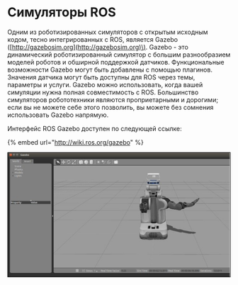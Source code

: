 # Симуляторы ROS

Одним из роботизированных симуляторов с открытым исходным кодом, тесно интегрированных с ROS, является Gazebo \([http://gazebosim.org](http://gazebosim.org)\). Gazebo - это динамический роботизированный симулятор с большим разнообразием моделей роботов и обширной поддержкой датчиков. Функциональные возможности Gazebo могут быть добавлены с помощью плагинов. Значения датчика могут быть доступны для ROS через темы, параметры и услуги. Gazebo можно использовать, когда вашей симуляции нужна полная совместимость с ROS. Большинство симуляторов робототехники являются проприетарными и дорогими; если вы не можете себе этого позволить, вы можете без сомнения использовать Gazebo напрямую.

Интерфейс ROS Gazebo доступен по следующей ссылке:

{% embed url="http://wiki.ros.org/gazebo" %}



![&#x420;&#x438;&#x441;&#x443;&#x43D;&#x43E;&#x43A; 13: &#x421;&#x438;&#x43C;&#x443;&#x43B;&#x44F;&#x442;&#x43E;&#x440; Gazebo](../.gitbook/assets/image%20%288%29.png)

